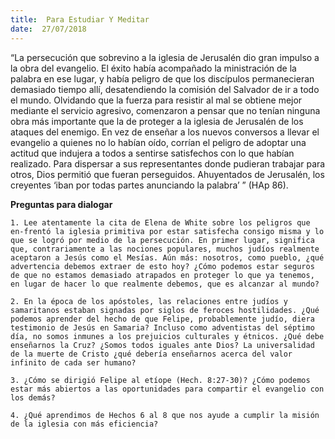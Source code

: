 ```yaml
---
title:  Para Estudiar Y Meditar
date:  27/07/2018
---
```


“La persecución que sobrevino a la iglesia de Jerusalén dio gran impulso a la obra del evangelio. El éxito había acompañado la ministración de la palabra en ese lugar, y había peligro de que los discípulos permanecieran demasiado tiempo allí, desatendiendo la comisión del Salvador de ir a todo el mundo. Olvidando que la fuerza para resistir al mal se obtiene mejor mediante el servicio agresivo, comenzaron a pensar que no tenían ninguna obra más importante que la de proteger a la iglesia de Jerusalén de los ataques del enemigo. En vez de enseñar a los nuevos conversos a llevar el evangelio a quienes no lo habían oído, corrían el peligro de adoptar una actitud que indujera a todos a sentirse satisfechos con lo que habían realizado. Para dispersar a sus representantes donde pudieran trabajar para otros, Dios permitió que fueran perseguidos. Ahuyentados de Jerusalén, los creyentes ‘iban por todas partes anunciando la palabra’ ” (HAp 86).

**Preguntas para dialogar**

`1. Lee atentamente la cita de Elena de White sobre los peligros que en-frentó la iglesia primitiva por estar satisfecha consigo misma y lo que se logró por medio de la persecución. En primer lugar, significa que, contrariamente a las nociones populares, muchos judíos realmente aceptaron a Jesús como el Mesías. Aún más: nosotros, como pueblo, ¿qué advertencia debemos extraer de esto hoy? ¿Cómo podemos estar seguros de que no estamos demasiado atrapados en proteger lo que ya tenemos, en lugar de hacer lo que realmente debemos, que es alcanzar al mundo?`

`2. En la época de los apóstoles, las relaciones entre judíos y samaritanos estaban signadas por siglos de feroces hostilidades. ¿Qué podemos aprender del hecho de que Felipe, probablemente judío, diera testimonio de Jesús en Samaria? Incluso como adventistas del séptimo día, no somos inmunes a los prejuicios culturales y étnicos. ¿Qué debe enseñarnos la Cruz? ¿Somos todos iguales ante Dios? La universalidad de la muerte de Cristo ¿qué debería enseñarnos acerca del valor infinito de cada ser humano?`

`3. ¿Cómo se dirigió Felipe al etíope (Hech. 8:27-30)? ¿Cómo podemos estar más abiertos a las oportunidades para compartir el evangelio con los demás?`

`4. ¿Qué aprendimos de Hechos 6 al 8 que nos ayude a cumplir la misión de la iglesia con más eficiencia?`